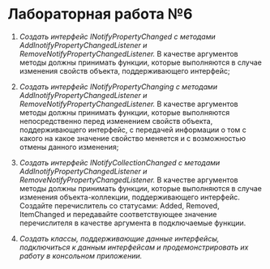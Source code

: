# Лабораторная работа №6
1) _Создать интерфейс INotifyPropertyChanged с методами 
    AddInotifyPropertyChangedListener и RemoveNotifyPropertyChangedListener._
    В качестве аргументов методы должны принимать функции, которые 
    выполняются в случае изменения свойств объекта, поддерживающего 
    интерфейс;


2) _Создать интерфейс INotifyPropertyChanging с методами 
    AddInotifyPropertyChangedListener и RemoveNotifyPropertyChangedListener._ 
    В качестве аргументов методы должны принимать функции, которые 
    выполняются непосредственно перед изменением свойств объекта, 
    поддерживающего интерфейс, с передачей информации о том с какого 
    на какое значение свойство меняется и с возможностью отмены 
    данного изменения;


3) _Создать интерфейс INotifyCollectionChanged с методами 
    AddInotifyPropertyChangedListener и RemoveNotifyPropertyChangedListener._ 
    В качестве аргументов методы должны принимать функции, которые 
    выполняются в случае изменения объекта-коллекции, поддерживающего 
    интерфейс. Создайте перечислитель со статусами: Added, Removed, 
    ItemChanged и передавайте соответствующее значение перечислителя 
    в качестве аргумента в подключаемые функции.


4) _Создать классы, поддерживающие данные интерфейсы, подключиться 
    к данным интерфейсам и продемонстрировать их работу в консольном 
    приложении._